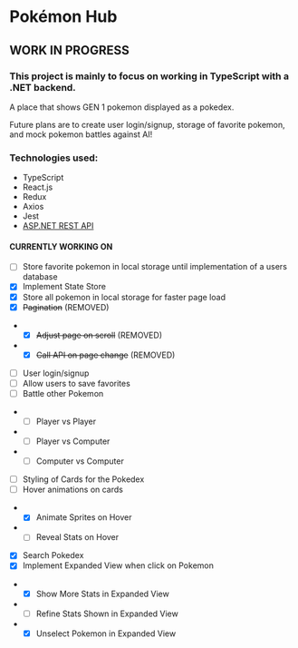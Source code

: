 # Pokémon Hub
## WORK IN PROGRESS 
### This project is mainly to focus on working in TypeScript with a .NET backend. 

A place that shows GEN 1 pokemon displayed as a pokedex. 

Future plans are to create user login/signup, storage of favorite pokemon, and mock pokemon battles against AI!

### Technologies used:
- TypeScript
- React.js
- Redux
- Axios
- Jest
- [ASP.NET REST API](https://github.com/kylegrabski/pokemon-hub-api)

#### CURRENTLY WORKING ON
- [ ] Store favorite pokemon in local storage until implementation of a users database
- [X] Implement State Store
- [X] Store all pokemon in local storage for faster page load
- [X] ~~Pagination~~ (REMOVED)
- - [X] ~~Adjust page on scroll~~ (REMOVED)
- - [X] ~~Call API on page change~~ (REMOVED)
- [ ] User login/signup 
- [ ] Allow users to save favorites
- [ ] Battle other Pokemon
- - [ ] Player vs Player
- - [ ] Player vs Computer
- - [ ] Computer vs Computer
- [ ] Styling of Cards for the Pokedex
- [ ] Hover animations on cards
- - [X] Animate Sprites on Hover
- - [ ] Reveal Stats on Hover
- [X] Search Pokedex
- [X] Implement Expanded View when click on Pokemon
- - [X] Show More Stats in Expanded View
- - [ ] Refine Stats Shown in Expanded View
- - [X] Unselect Pokemon in Expanded View
